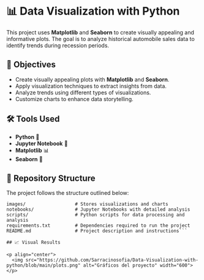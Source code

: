# 📊 Data Visualization with Python  

This project uses **Matplotlib** and **Seaborn** to create visually appealing and informative plots. The goal is to analyze historical automobile sales data to identify trends during recession periods.  

## 📌 Objectives  
- Create visually appealing plots with **Matplotlib** and **Seaborn**.  
- Apply visualization techniques to extract insights from data.  
- Analyze trends using different types of visualizations.  
- Customize charts to enhance data storytelling.  

## 🛠 Tools Used  
- **Python** 🐍  
- **Jupyter Notebook** 📓  
- **Matplotlib** 📊  
- **Seaborn** 🎨  

## 📂 Repository Structure 
The project follows the structure outlined below:
```data/                    # Contains datasets used for analysis
images/                  # Stores visualizations and charts
notebooks/               # Jupyter Notebooks with detailed analysis
scripts/                 # Python scripts for data processing and analysis
requirements.txt         # Dependencies required to run the project
README.md                # Project description and instructions```

## 📈 Visual Results

<p align="center">
  <img src="https://github.com/Sarracinosofia/Data-Visualization-with-python/blob/main/plots.png" alt="Gráficos del proyecto" width="600">
</p>
